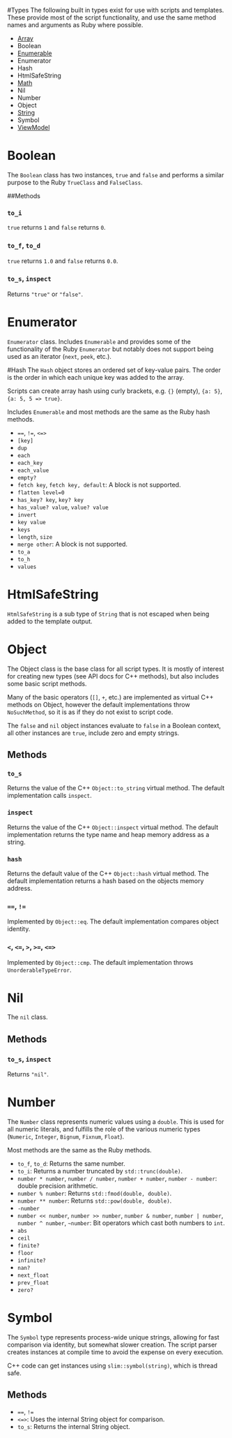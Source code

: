 #Types
The following built in types exist for use with scripts and templates.
These provide most of the script functionality, and use the same method names and arguments as Ruby where possible.

   * [Array](types/Array.md)
   * Boolean
   * [Enumerable](types/Enumerable.md)
   * Enumerator
   * Hash
   * HtmlSafeString
   * [Math](types/Math.md)
   * Nil
   * Number
   * Object
   * [String](types/String.md)
   * Symbol
   * [ViewModel](types/ViewModel.md)

# Boolean
The `Boolean` class has two instances, `true` and `false` and performs a similar purpose to the Ruby `TrueClass` and `FalseClass`.

##Methods

### `to_i`
`true` returns `1` and `false` returns `0`.

### `to_f`, `to_d`
`true` returns `1.0` and `false` returns `0.0`.

### `to_s`, `inspect`
Returns `"true"` or `"false"`.

# Enumerator
`Enumerator` class. Includes `Enumerable` and provides some of the functionality of the Ruby
`Enumerator` but notably does not support being used as an iterator (`next`, `peek`, etc.).

#Hash
The `Hash` object stores an ordered set of key-value pairs. The order is the order in which each unique key was added to the array.

Scripts can create array hash using curly brackets, e.g. `{}` (empty), `{a: 5}`, `{a: 5, 5 => true}`.

Includes `Enumerable` and most methods are the same as the Ruby hash methods.

   * `==`, `!=`, `<=>`
   * `[key]`
   * `dup`
   * `each`
   * `each_key`
   * `each_value`
   * `empty?`
   * `fetch key`, `fetch key, default`: A block is not supported.
   * `flatten level=0`
   * `has_key? key`, `key? key`
   * `has_value? value`, `value? value`
   * `invert`
   * `key value`
   * `keys`
   * `length`, `size`
   * `merge other`: A block is not supported.
   * `to_a`
   * `to_h`
   * `values`

# HtmlSafeString
`HtmlSafeString` is a sub type of `String` that is not escaped when being added to the template output.

# Object
The Object class is the base class for all script types. It is mostly of interest for creating new types (see API docs for C++ methods), but also includes some basic script methods.

Many of the basic operators (`[]`, `+`, etc.) are implemented as virtual C++ methods on Object, however the default implementations throw `NoSuchMethod`, so it is as if they do not exist to script code.

The `false` and `nil` object instances evaluate to `false` in a Boolean context, all other instances are `true`, include zero and empty strings.

## Methods
### `to_s`
Returns the value of the C++ `Object::to_string` virtual method. The default implementation calls `inspect`.

### `inspect`
Returns the value of the C++ `Object::inspect` virtual method. The default implementation returns the type name and heap memory address as a string.

### `hash`
Returns the default value of the C++ `Object::hash` virtual method. The default implementation returns a hash based on the objects memory address.

### `==`, `!=`
Implemented by `Object::eq`. The default implementation compares object identity.

### `<`, `<=`, `>`, `>=`, `<=>`
Implemented by `Object::cmp`. The default implementation throws `UnorderableTypeError`.

# Nil

The `nil` class.

## Methods
### `to_s`, `inspect`
Returns `"nil"`.

# Number

The `Number` class represents numeric values using a `double`. This is used for all numeric literals, and fulfills the role of the various numeric types (`Numeric`, `Integer`, `Bignum`, `Fixnum`, `Float`).

Most methods are the same as the Ruby methods.

   * `to_f`, `to_d`: Returns the same number.
   * `to_i`: Returns a number truncated by `std::trunc(double)`.
   * `number * number`, `number / number`, `number + number`, `number - number`: double precision arithmetic.
   * `number % number`: Returns `std::fmod(double, double)`.
   * `number ** number`: Returns `std::pow(double, double)`.
   * `-number`
   * `number << number`, `number >> number`, `number & number`, `number | number`, `number ^ number`, `~number`: Bit operators which cast both numbers to `int`.
   * `abs`
   * `ceil`
   * `finite?`
   * `floor`
   * `infinite?`
   * `nan?`
   * `next_float`
   * `prev_float`
   * `zero?`

# Symbol
The `Symbol` type represents process-wide unique strings, allowing for fast comparison via identity, but somewhat slower creation. The script parser creates instances at compile time to avoid the expense on every execution.

C++ code can get instances using `slim::symbol(string)`, which is thread safe.

## Methods

   * `==`, `!=`
   * `<=>`: Uses the internal String object for comparison.
   * `to_s`: Returns the internal String object.


